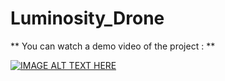 # Luminosity_Drone
** You can watch a demo video of the project : **

[![IMAGE ALT TEXT HERE](https://img.youtube.com/vi/UrQSYy8vAos/0.jpg)](https://www.youtube.com/watch?v=UrQSYy8vAos)

